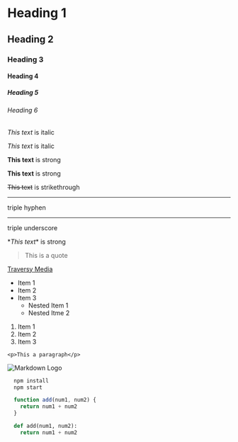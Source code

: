 <!-- Headings -->
# Heading 1
## Heading 2
### Heading 3
#### Heading 4
##### Heading 5
###### Heading 6

<!-- Italics -->
*This text* is italic

_This text_ is italic

<!-- Strong -->
**This text** is strong

__This text__ is strong

<!-- Strikethrough -->
~~This text~~ is strikethrough

<!-- Horizontal Rule -->
--- 
triple hyphen

___ 
triple underscore

<!-- Escape character: Backslash -->
\**This text*\* is strong

<!-- Blockquote -->
> This is a quote

<!-- Links -->
[Traversy Media](http://www.traversymedia.com "Traversy Media")

<!-- UL -->
* Item 1
* Item 2
* Item 3
  * Nested Item 1
  * Nested Itme 2

<!-- OL -->
1. Item 1
1. Item 2
1. Item 3

<!-- Inline Code Block -->
`<p>This a paragraph</p>`

<!-- Images -->
![Markdown Logo](https://markdown-here.com/img/icon256.png)

<!-- Github Markdown -->

<!-- Code Blocks -->
```bash
  npm install
  npm start
```

```javascript
  function add(num1, num2) {
    return num1 + num2
  }
```


```python
  def add(num1, num2):
    return num1 + num2
```